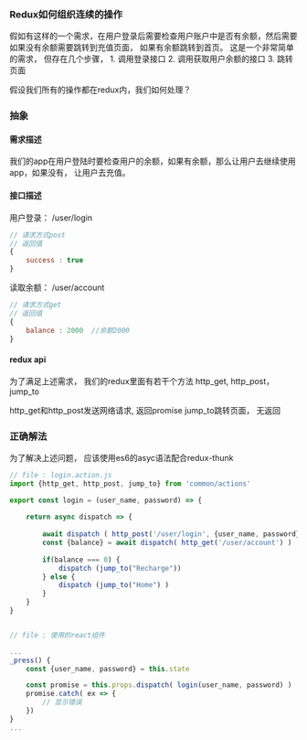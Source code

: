 ### Redux如何组织连续的操作

假如有这样的一个需求，在用户登录后需要检查用户账户中是否有余额，然后需要如果没有余额需要跳转到充值页面， 如果有余额跳转到首页。 
这是一个非常简单的需求， 但存在几个步骤， 1. 调用登录接口 2. 调用获取用户余额的接口 3. 跳转页面

假设我们所有的操作都在redux内，我们如何处理？ 

### 抽象

#### 需求描述

我们的app在用户登陆时要检查用户的余额，如果有余额，那么让用户去继续使用app，如果没有， 让用户去充值。 

#### 接口描述
用户登录： /user/login 
``` javascript
// 请求方式post
// 返回值 
{
    success : true
}

```
读取余额： /user/account
``` javascript
// 请求方式get
// 返回值
{
    balance : 2000  //余额2000
}
```
#### redux api
为了满足上述需求， 我们的redux里面有若干个方法
http_get, http_post，jump_to


http_get和http_post发送网络请求,  返回promise
jump_to跳转页面， 无返回

### 正确解法
为了解决上述问题， 应该使用es6的asyc语法配合redux-thunk

``` javascript
// file : login.action.js
import {http_get, http_post, jump_to} from 'common/actions'

export const login = (user_name, password) => {
    
    return async dispatch => {
        
        await dispatch ( http_post('/user/login', {user_name, password}) )
        const {balance} = await dispatch( http_get('/user/account') )
        
        if(balance === 0) {
            dispatch (jump_to("Recharge"))
        } else {
            dispatch (jump_to("Home") )
        }
    }
}


// file : 使用的react组件

...
_press() {
    const {user_name, password} = this.state

    const promise = this.props.dispatch( login(user_name, password) )
    promise.catch( ex => {
        // 显示错误
    })
}
...
```
